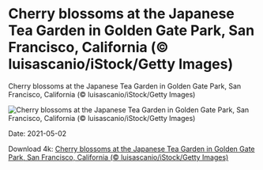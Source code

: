 # Cherry blossoms at the Japanese Tea Garden in Golden Gate Park, San Francisco, California (© luisascanio/iStock/Getty Images)

Cherry blossoms at the Japanese Tea Garden in Golden Gate Park, San Francisco, California (© luisascanio/iStock/Getty Images)

![Cherry blossoms at the Japanese Tea Garden in Golden Gate Park, San Francisco, California (© luisascanio/iStock/Getty Images)](https://bing.com/th?id=OHR.GGTeaGarden_EN-US1647173456_UHD.jpg&w=1024&h=576)

Date: 2021-05-02

Download 4k: [Cherry blossoms at the Japanese Tea Garden in Golden Gate Park, San Francisco, California (© luisascanio/iStock/Getty Images)](https://bing.com/th?id=OHR.GGTeaGarden_EN-US1647173456_UHD.jpg)

